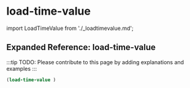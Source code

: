 # load-time-value

import LoadTimeValue from './_loadtimevalue.md';

<LoadTimeValue />

## Expanded Reference: load-time-value

:::tip
TODO: Please contribute to this page by adding explanations and examples
:::

```lisp
(load-time-value )
```
